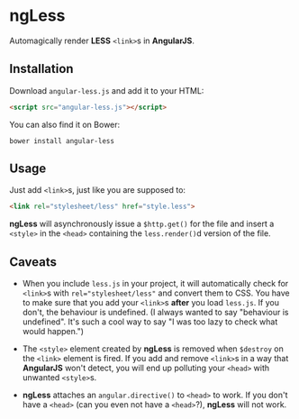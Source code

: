 # ngLess

Automagically render **LESS** `<link>`s in **AngularJS**.

## Installation

Download `angular-less.js` and add it to your HTML:
```html
<script src="angular-less.js"></script>
```

You can also find it on Bower:
```
bower install angular-less
```

## Usage

Just add `<link>`s, just like you are supposed to:
```html
<link rel="stylesheet/less" href="style.less">
```

**ngLess** will asynchronously issue a `$http.get()` for the file and insert a `<style>` in the `<head>` containing the `less.render()`d version of the file.

## Caveats

- When you include `less.js` in your project, it will automatically check for `<link>`s with `rel="stylesheet/less"` and convert them to CSS. You have to make sure that you add your `<link>`s **after** you load `less.js`. If you don't, the behaviour is undefined. (I always wanted to say "behaviour is undefined". It's such a cool way to say "I was too lazy to check what would happen.")

- The `<style>` element created by **ngLess** is removed when `$destroy` on the `<link>` element is fired. If you add and remove `<link>`s in a way that **AngularJS** won't detect, you will end up polluting your `<head>` with unwanted `<style>`s.

- **ngLess** attaches an `angular.directive()` to `<head>` to work. If you don't have a `<head>` (can you even not have a `<head>`?), **ngLess** will not work.